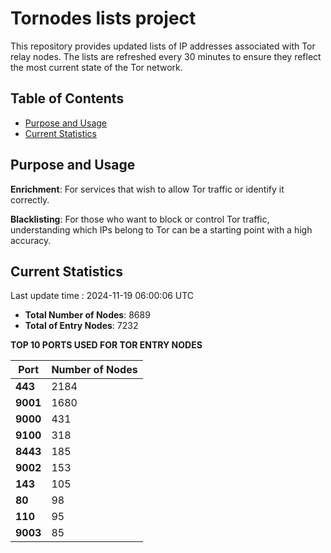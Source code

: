 # Tornodes lists project

This repository provides updated lists of IP addresses associated with Tor relay nodes. The lists are refreshed every 30 minutes to ensure they reflect the most current state of the Tor network.

## Table of Contents

- [Purpose and Usage](#purpose-and-usage)
- [Current Statistics](#current-statistics)


## Purpose and Usage

**Enrichment**: For services that wish to allow Tor traffic or identify it correctly.

**Blacklisting**: For those who want to block or control Tor traffic, understanding which IPs belong to Tor can be a starting point with a high accuracy.

## Current Statistics

Last update time : 2024-11-19 06:00:06 UTC

- **Total Number of Nodes**: 8689
- **Total of Entry Nodes**: 7232

**TOP 10 PORTS USED FOR TOR ENTRY NODES**

| **Port** | **Number of Nodes** |
|------|-----------------|
| **443**   | 2184  |
| **9001**   | 1680  |
| **9000**   | 431  |
| **9100**   | 318  |
| **8443**   | 185  |
| **9002**   | 153  |
| **143**   | 105  |
| **80**   | 98  |
| **110**   | 95  |
| **9003**   | 85  |

